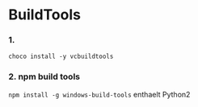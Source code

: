 BuildTools
==========

### 1.
`choco install -y vcbuildtools`

### 2. npm build tools

`npm install -g windows-build-tools`
enthaelt Python2